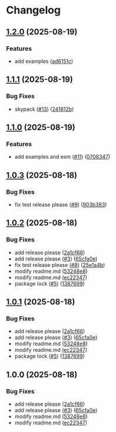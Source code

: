# Changelog

## [1.2.0](https://github.com/amerca9664/jsDualsense/compare/v1.1.1...v1.2.0) (2025-08-19)


### Features

* add examples ([ad6151c](https://github.com/amerca9664/jsDualsense/commit/ad6151c076649ac80a267723d16488ac7ce8b4ec))

## [1.1.1](https://github.com/amerca9664/jsDualsense/compare/v1.1.0...v1.1.1) (2025-08-19)


### Bug Fixes

* skypack ([#13](https://github.com/amerca9664/jsDualsense/issues/13)) ([241812b](https://github.com/amerca9664/jsDualsense/commit/241812b6dc34312363cdad39797585024b212044))

## [1.1.0](https://github.com/amerca9664/jsDualsense/compare/v1.0.3...v1.1.0) (2025-08-19)


### Features

* add examples and esm ([#11](https://github.com/amerca9664/jsDualsense/issues/11)) ([0708347](https://github.com/amerca9664/jsDualsense/commit/0708347b37b6d493369ea06d9e55a3842f30e5fe))

## [1.0.3](https://github.com/amerca9664/jsDualsense/compare/v1.0.2...v1.0.3) (2025-08-18)


### Bug Fixes

* fix test release please ([#9](https://github.com/amerca9664/jsDualsense/issues/9)) ([903b383](https://github.com/amerca9664/jsDualsense/commit/903b3835849f0d7306799e9e1bafcce9301f08d0))

## [1.0.2](https://github.com/amerca9664/jsDualsense/compare/v1.0.1...v1.0.2) (2025-08-18)


### Bug Fixes

* add release please ([2a1cf66](https://github.com/amerca9664/jsDualsense/commit/2a1cf66ccca1916d40e99d2295e17be37f1a3a19))
* add release please ([#3](https://github.com/amerca9664/jsDualsense/issues/3)) ([65cfa0e](https://github.com/amerca9664/jsDualsense/commit/65cfa0ed8e9ffe7c16fed95450b0c36cd672f0f4))
* fix test release please ([#8](https://github.com/amerca9664/jsDualsense/issues/8)) ([25e1a4b](https://github.com/amerca9664/jsDualsense/commit/25e1a4b053f26f1ad78b431e3e23eb529feee853))
* modify readme.md ([53248e8](https://github.com/amerca9664/jsDualsense/commit/53248e8eb7ffdb29584a488ed2fd13e74339c12e))
* modify readme.md ([ec22347](https://github.com/amerca9664/jsDualsense/commit/ec223473f9a96d5a65dd5ffd3735501f9044f396))
* package lock ([#5](https://github.com/amerca9664/jsDualsense/issues/5)) ([1387699](https://github.com/amerca9664/jsDualsense/commit/1387699c3b5eee573827390fcbf8a4808108e165))

## [1.0.1](https://github.com/amerca9664/jsDualsense/compare/v1.0.0...v1.0.1) (2025-08-18)


### Bug Fixes

* add release please ([2a1cf66](https://github.com/amerca9664/jsDualsense/commit/2a1cf66ccca1916d40e99d2295e17be37f1a3a19))
* add release please ([#3](https://github.com/amerca9664/jsDualsense/issues/3)) ([65cfa0e](https://github.com/amerca9664/jsDualsense/commit/65cfa0ed8e9ffe7c16fed95450b0c36cd672f0f4))
* modify readme.md ([53248e8](https://github.com/amerca9664/jsDualsense/commit/53248e8eb7ffdb29584a488ed2fd13e74339c12e))
* modify readme.md ([ec22347](https://github.com/amerca9664/jsDualsense/commit/ec223473f9a96d5a65dd5ffd3735501f9044f396))
* package lock ([#5](https://github.com/amerca9664/jsDualsense/issues/5)) ([1387699](https://github.com/amerca9664/jsDualsense/commit/1387699c3b5eee573827390fcbf8a4808108e165))

## 1.0.0 (2025-08-18)


### Bug Fixes

* add release please ([2a1cf66](https://github.com/amerca9664/jsDualsense/commit/2a1cf66ccca1916d40e99d2295e17be37f1a3a19))
* add release please ([#3](https://github.com/amerca9664/jsDualsense/issues/3)) ([65cfa0e](https://github.com/amerca9664/jsDualsense/commit/65cfa0ed8e9ffe7c16fed95450b0c36cd672f0f4))
* modify readme.md ([53248e8](https://github.com/amerca9664/jsDualsense/commit/53248e8eb7ffdb29584a488ed2fd13e74339c12e))
* modify readme.md ([ec22347](https://github.com/amerca9664/jsDualsense/commit/ec223473f9a96d5a65dd5ffd3735501f9044f396))
